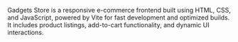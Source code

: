 Gadgets Store is a responsive e-commerce frontend built using HTML, CSS, and JavaScript, powered by Vite for fast development and optimized builds. 
It includes product listings, add-to-cart functionality, and dynamic UI interactions.



